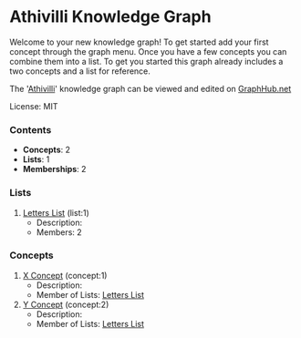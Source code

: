 # Athivilli Knowledge Graph

Welcome to your new knowledge graph! To get started add your first concept through the graph menu. Once you have a few concepts you can combine them into a list. To get you started this graph already includes a two concepts and a list for reference.

The '[Athivilli](https://graphhub.net/athivilli)' knowledge graph can be viewed and edited on [GraphHub.net](https://graphhub.net)

License: MIT
### Contents
- **Concepts**: 2
- **Lists**: 1
- **Memberships**: 2
### Lists
1. [Letters List](/athivilli/list/letters-list?id=1) (list:1)
   - Description: 
   - Members: 2
### Concepts
1. [X Concept](/athivilli/concept/x-concept?id=1) (concept:1)
   - Description: 
   - Member of Lists: [Letters List](/athivilli/list/letters-list?id=1)
1. [Y Concept](/athivilli/concept/y-concept?id=2) (concept:2)
   - Description: 
   - Member of Lists: [Letters List](/athivilli/list/letters-list?id=1)
